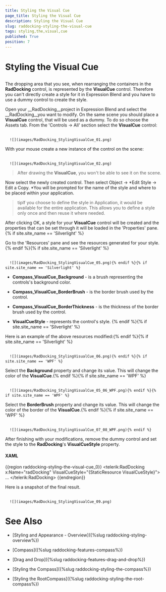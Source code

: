 ```yaml
---
title: Styling the Visual Cue
page_title: Styling the Visual Cue
description: Styling the Visual Cue
slug: raddocking-styling-the-visual-cue
tags: styling,the,visual,cue
published: True
position: 7
---
```


# Styling the Visual Cue



## 

The dropping area that you see, when rearranging the containers in the __RadDocking__ control, is represented by the __VisualCue__ control. Therefore you can't directly create a style for it in Expression Blend and you have to use a dummy control to create the style.

Open your __RadDocking__project in Expression Blend and select the __RadDocking__you want to modify. On the same scene you should place a __VisualCue__ control, that will be used as a dummy. To do so choose the Assets tab. From the 'Controls -> All' section select the __VisualCue__ control:




         
      ![](images/RadDocking_StylingVisualCue_01.png)

With your mouse create a new instance of the control on the scene:




         
      ![](images/RadDocking_StylingVisualCue_02.png)

>After drawing the __VisualCue__, you won't be able to see it on the scene.

Now select the newly created control. Then select Object -> *Edit Style -> Edit a Copy. *You will be prompted for the name of the style and where to be placed within your application.

>tipIf you choose to define the style in Application, it would be available for the entire application. This allows you to define a style only once and then reuse it where needed.

After clicking OK, a style for your __VisualCue__ control will be created and the properties that can be set through it will be loaded in the 'Properties' pane. {% if site.site_name == 'Silverlight' %}

Go to the 'Resources' pane and see the resources generated for your style. {% endif %}{% if site.site_name == 'Silverlight' %}




         
      ![](images/RadDocking_StylingVisualCue_05.png){% endif %}{% if site.site_name == 'Silverlight' %}

* __Compass_VisualCue_Background__ - is a brush representing the controls's background color.

* __Compass_VisualCue_BorderBrush__ - is the border brush used by the control.

* __Compass_VisualCue_BorderThickness__ - is the thickness of the border brush used by the control.

* __VisualCueStyle__ - represents the control's style. {% endif %}{% if site.site_name == 'Silverlight' %}

Here is an example of the above resources modified:{% endif %}{% if site.site_name == 'Silverlight' %}




         
      ![](images/RadDocking_StylingVisualCue_06.png){% endif %}{% if site.site_name == 'WPF' %}

Select the __Background__ property and change its value. This will change the color of the __VisualCue__.{% endif %}{% if site.site_name == 'WPF' %}




         
      ![](images/RadDocking_StylingVisualCue_05_06_WPF.png){% endif %}{% if site.site_name == 'WPF' %}

Select the __BorderBrush__ property and change its value. This will change the color of the border of the __VisualCue__.{% endif %}{% if site.site_name == 'WPF' %}




         
      ![](images/RadDocking_StylingVisualCue_07_08_WPF.png){% endif %}

After finishing with your modifications, remove the dummy control and set the style to the __RadDocking__'s __VisualCueStyle__ property.

#### __XAML__

{{region raddocking-styling-the-visual-cue_0}}
	<telerik:RadDocking x:Name="radDocking"
	                         VisualCueStyle="{StaticResource VisualCueStyle}">
	    ...
	</telerik:RadDocking>
	{{endregion}}



Here is a snapshot of the final result.




         
      ![](images/RadDocking_StylingVisualCue_09.png)

# See Also

 * [Styling and Appearance - Overview]({%slug raddocking-styling-overview%})

 * [Compass]({%slug raddocking-features-compass%})

 * [Drag and Drop]({%slug raddocking-features-drag-and-drop%})

 * [Styling the Compass]({%slug raddocking-styling-the-compass%})

 * [Styling the RootCompass]({%slug raddocking-styling-the-root-compass%})
